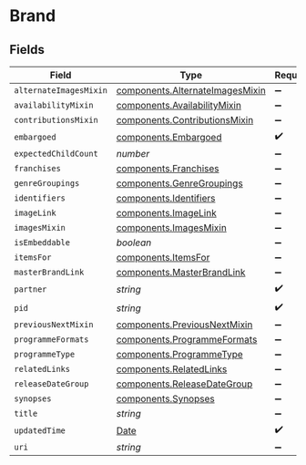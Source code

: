 # Brand


## Fields

| Field                                                                                         | Type                                                                                          | Required                                                                                      | Description                                                                                   |
| --------------------------------------------------------------------------------------------- | --------------------------------------------------------------------------------------------- | --------------------------------------------------------------------------------------------- | --------------------------------------------------------------------------------------------- |
| `alternateImagesMixin`                                                                        | [components.AlternateImagesMixin](../../models/components/alternateimagesmixin.md)            | :heavy_minus_sign:                                                                            | N/A                                                                                           |
| `availabilityMixin`                                                                           | [components.AvailabilityMixin](../../models/components/availabilitymixin.md)                  | :heavy_minus_sign:                                                                            | N/A                                                                                           |
| `contributionsMixin`                                                                          | [components.ContributionsMixin](../../models/components/contributionsmixin.md)                | :heavy_minus_sign:                                                                            | N/A                                                                                           |
| `embargoed`                                                                                   | [components.Embargoed](../../models/components/embargoed.md)                                  | :heavy_check_mark:                                                                            | N/A                                                                                           |
| `expectedChildCount`                                                                          | *number*                                                                                      | :heavy_minus_sign:                                                                            | N/A                                                                                           |
| `franchises`                                                                                  | [components.Franchises](../../models/components/franchises.md)                                | :heavy_minus_sign:                                                                            | N/A                                                                                           |
| `genreGroupings`                                                                              | [components.GenreGroupings](../../models/components/genregroupings.md)                        | :heavy_minus_sign:                                                                            | N/A                                                                                           |
| `identifiers`                                                                                 | [components.Identifiers](../../models/components/identifiers.md)                              | :heavy_minus_sign:                                                                            | N/A                                                                                           |
| `imageLink`                                                                                   | [components.ImageLink](../../models/components/imagelink.md)                                  | :heavy_minus_sign:                                                                            | N/A                                                                                           |
| `imagesMixin`                                                                                 | [components.ImagesMixin](../../models/components/imagesmixin.md)                              | :heavy_minus_sign:                                                                            | N/A                                                                                           |
| `isEmbeddable`                                                                                | *boolean*                                                                                     | :heavy_minus_sign:                                                                            | N/A                                                                                           |
| `itemsFor`                                                                                    | [components.ItemsFor](../../models/components/itemsfor.md)                                    | :heavy_minus_sign:                                                                            | N/A                                                                                           |
| `masterBrandLink`                                                                             | [components.MasterBrandLink](../../models/components/masterbrandlink.md)                      | :heavy_minus_sign:                                                                            | N/A                                                                                           |
| `partner`                                                                                     | *string*                                                                                      | :heavy_check_mark:                                                                            | N/A                                                                                           |
| `pid`                                                                                         | *string*                                                                                      | :heavy_check_mark:                                                                            | N/A                                                                                           |
| `previousNextMixin`                                                                           | [components.PreviousNextMixin](../../models/components/previousnextmixin.md)                  | :heavy_minus_sign:                                                                            | N/A                                                                                           |
| `programmeFormats`                                                                            | [components.ProgrammeFormats](../../models/components/programmeformats.md)                    | :heavy_minus_sign:                                                                            | N/A                                                                                           |
| `programmeType`                                                                               | [components.ProgrammeType](../../models/components/programmetype.md)                          | :heavy_minus_sign:                                                                            | N/A                                                                                           |
| `relatedLinks`                                                                                | [components.RelatedLinks](../../models/components/relatedlinks.md)                            | :heavy_minus_sign:                                                                            | N/A                                                                                           |
| `releaseDateGroup`                                                                            | [components.ReleaseDateGroup](../../models/components/releasedategroup.md)                    | :heavy_minus_sign:                                                                            | N/A                                                                                           |
| `synopses`                                                                                    | [components.Synopses](../../models/components/synopses.md)                                    | :heavy_minus_sign:                                                                            | N/A                                                                                           |
| `title`                                                                                       | *string*                                                                                      | :heavy_minus_sign:                                                                            | N/A                                                                                           |
| `updatedTime`                                                                                 | [Date](https://developer.mozilla.org/en-US/docs/Web/JavaScript/Reference/Global_Objects/Date) | :heavy_check_mark:                                                                            | N/A                                                                                           |
| `uri`                                                                                         | *string*                                                                                      | :heavy_minus_sign:                                                                            | N/A                                                                                           |